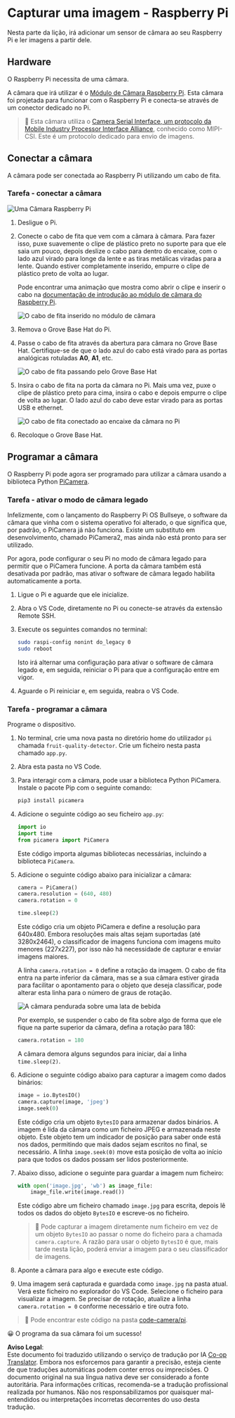 <!--
CO_OP_TRANSLATOR_METADATA:
{
  "original_hash": "c677667095f6133eee418c7e53615d05",
  "translation_date": "2025-08-25T20:57:52+00:00",
  "source_file": "4-manufacturing/lessons/2-check-fruit-from-device/pi-camera.md",
  "language_code": "pt"
}
-->
# Capturar uma imagem - Raspberry Pi

Nesta parte da lição, irá adicionar um sensor de câmara ao seu Raspberry Pi e ler imagens a partir dele.

## Hardware

O Raspberry Pi necessita de uma câmara.

A câmara que irá utilizar é o [Módulo de Câmara Raspberry Pi](https://www.raspberrypi.org/products/camera-module-v2/). Esta câmara foi projetada para funcionar com o Raspberry Pi e conecta-se através de um conector dedicado no Pi.

> 💁 Esta câmara utiliza o [Camera Serial Interface, um protocolo da Mobile Industry Processor Interface Alliance](https://wikipedia.org/wiki/Camera_Serial_Interface), conhecido como MIPI-CSI. Este é um protocolo dedicado para envio de imagens.

## Conectar a câmara

A câmara pode ser conectada ao Raspberry Pi utilizando um cabo de fita.

### Tarefa - conectar a câmara

![Uma Câmara Raspberry Pi](../../../../../translated_images/pi-camera-module.4278753c31bd6e757aa2b858be97d72049f71616278cefe4fb5abb485b40a078.pt.png)

1. Desligue o Pi.

1. Conecte o cabo de fita que vem com a câmara à câmara. Para fazer isso, puxe suavemente o clipe de plástico preto no suporte para que ele saia um pouco, depois deslize o cabo para dentro do encaixe, com o lado azul virado para longe da lente e as tiras metálicas viradas para a lente. Quando estiver completamente inserido, empurre o clipe de plástico preto de volta ao lugar.

    Pode encontrar uma animação que mostra como abrir o clipe e inserir o cabo na [documentação de introdução ao módulo de câmara do Raspberry Pi](https://projects.raspberrypi.org/en/projects/getting-started-with-picamera/2).

    ![O cabo de fita inserido no módulo de câmara](../../../../../translated_images/pi-camera-ribbon-cable.0bf82acd251611c21ac616f082849413e2b322a261d0e4f8fec344248083b07e.pt.png)

1. Remova o Grove Base Hat do Pi.

1. Passe o cabo de fita através da abertura para câmara no Grove Base Hat. Certifique-se de que o lado azul do cabo está virado para as portas analógicas rotuladas **A0**, **A1**, etc.

    ![O cabo de fita passando pelo Grove Base Hat](../../../../../translated_images/grove-base-hat-ribbon-cable.501fed202fcf73b11b2b68f6d246189f7d15d3e4423c572ddee79d77b4632b47.pt.png)

1. Insira o cabo de fita na porta da câmara no Pi. Mais uma vez, puxe o clipe de plástico preto para cima, insira o cabo e depois empurre o clipe de volta ao lugar. O lado azul do cabo deve estar virado para as portas USB e ethernet.

    ![O cabo de fita conectado ao encaixe da câmara no Pi](../../../../../translated_images/pi-camera-socket-ribbon-cable.a18309920b11800911082ed7aa6fb28e6d9be3a022e4079ff990016cae3fca10.pt.png)

1. Recoloque o Grove Base Hat.

## Programar a câmara

O Raspberry Pi pode agora ser programado para utilizar a câmara usando a biblioteca Python [PiCamera](https://pypi.org/project/picamera/).

### Tarefa - ativar o modo de câmara legado

Infelizmente, com o lançamento do Raspberry Pi OS Bullseye, o software da câmara que vinha com o sistema operativo foi alterado, o que significa que, por padrão, o PiCamera já não funciona. Existe um substituto em desenvolvimento, chamado PiCamera2, mas ainda não está pronto para ser utilizado.

Por agora, pode configurar o seu Pi no modo de câmara legado para permitir que o PiCamera funcione. A porta da câmara também está desativada por padrão, mas ativar o software de câmara legado habilita automaticamente a porta.

1. Ligue o Pi e aguarde que ele inicialize.

1. Abra o VS Code, diretamente no Pi ou conecte-se através da extensão Remote SSH.

1. Execute os seguintes comandos no terminal:

    ```sh
    sudo raspi-config nonint do_legacy 0
    sudo reboot
    ```

    Isto irá alternar uma configuração para ativar o software de câmara legado e, em seguida, reiniciar o Pi para que a configuração entre em vigor.

1. Aguarde o Pi reiniciar e, em seguida, reabra o VS Code.

### Tarefa - programar a câmara

Programe o dispositivo.

1. No terminal, crie uma nova pasta no diretório home do utilizador `pi` chamada `fruit-quality-detector`. Crie um ficheiro nesta pasta chamado `app.py`.

1. Abra esta pasta no VS Code.

1. Para interagir com a câmara, pode usar a biblioteca Python PiCamera. Instale o pacote Pip com o seguinte comando:

    ```sh
    pip3 install picamera
    ```

1. Adicione o seguinte código ao seu ficheiro `app.py`:

    ```python
    import io
    import time
    from picamera import PiCamera
    ```

    Este código importa algumas bibliotecas necessárias, incluindo a biblioteca `PiCamera`.

1. Adicione o seguinte código abaixo para inicializar a câmara:

    ```python
    camera = PiCamera()
    camera.resolution = (640, 480)
    camera.rotation = 0
    
    time.sleep(2)
    ```

    Este código cria um objeto PiCamera e define a resolução para 640x480. Embora resoluções mais altas sejam suportadas (até 3280x2464), o classificador de imagens funciona com imagens muito menores (227x227), por isso não há necessidade de capturar e enviar imagens maiores.

    A linha `camera.rotation = 0` define a rotação da imagem. O cabo de fita entra na parte inferior da câmara, mas se a sua câmara estiver girada para facilitar o apontamento para o objeto que deseja classificar, pode alterar esta linha para o número de graus de rotação.

    ![A câmara pendurada sobre uma lata de bebida](../../../../../translated_images/pi-camera-upside-down.5376961ba31459883362124152ad6b823d5ac5fc14e85f317e22903bd681c2b6.pt.png)

    Por exemplo, se suspender o cabo de fita sobre algo de forma que ele fique na parte superior da câmara, defina a rotação para 180:

    ```python
    camera.rotation = 180
    ```

    A câmara demora alguns segundos para iniciar, daí a linha `time.sleep(2)`.

1. Adicione o seguinte código abaixo para capturar a imagem como dados binários:

    ```python
    image = io.BytesIO()
    camera.capture(image, 'jpeg')
    image.seek(0)
    ```

    Este código cria um objeto `BytesIO` para armazenar dados binários. A imagem é lida da câmara como um ficheiro JPEG e armazenada neste objeto. Este objeto tem um indicador de posição para saber onde está nos dados, permitindo que mais dados sejam escritos no final, se necessário. A linha `image.seek(0)` move esta posição de volta ao início para que todos os dados possam ser lidos posteriormente.

1. Abaixo disso, adicione o seguinte para guardar a imagem num ficheiro:

    ```python
    with open('image.jpg', 'wb') as image_file:
        image_file.write(image.read())
    ```

    Este código abre um ficheiro chamado `image.jpg` para escrita, depois lê todos os dados do objeto `BytesIO` e escreve-os no ficheiro.

    > 💁 Pode capturar a imagem diretamente num ficheiro em vez de um objeto `BytesIO` ao passar o nome do ficheiro para a chamada `camera.capture`. A razão para usar o objeto `BytesIO` é que, mais tarde nesta lição, poderá enviar a imagem para o seu classificador de imagens.

1. Aponte a câmara para algo e execute este código.

1. Uma imagem será capturada e guardada como `image.jpg` na pasta atual. Verá este ficheiro no explorador do VS Code. Selecione o ficheiro para visualizar a imagem. Se precisar de rotação, atualize a linha `camera.rotation = 0` conforme necessário e tire outra foto.

> 💁 Pode encontrar este código na pasta [code-camera/pi](../../../../../4-manufacturing/lessons/2-check-fruit-from-device/code-camera/pi).

😀 O programa da sua câmara foi um sucesso!

**Aviso Legal**:  
Este documento foi traduzido utilizando o serviço de tradução por IA [Co-op Translator](https://github.com/Azure/co-op-translator). Embora nos esforcemos para garantir a precisão, esteja ciente de que traduções automáticas podem conter erros ou imprecisões. O documento original na sua língua nativa deve ser considerado a fonte autoritária. Para informações críticas, recomenda-se a tradução profissional realizada por humanos. Não nos responsabilizamos por quaisquer mal-entendidos ou interpretações incorretas decorrentes do uso desta tradução.